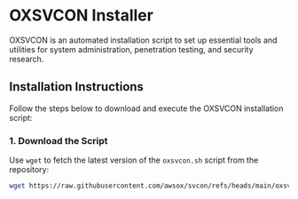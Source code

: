 # OXSVCON Installer

OXSVCON is an automated installation script to set up essential tools and utilities for system administration, penetration testing, and security research.

## Installation Instructions

Follow the steps below to download and execute the OXSVCON installation script:

### 1. Download the Script
Use `wget` to fetch the latest version of the `oxsvcon.sh` script from the repository:
```bash
wget https://raw.githubusercontent.com/awsox/svcon/refs/heads/main/oxsvcon.sh
